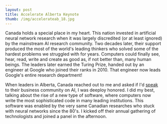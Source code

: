 ```yaml
---
layout: post
title: Accelerate Alberta Keynote
thumb: /img/accelerateab_18.jpg
---
```


Canada holds a special place in my heart.  This nation invested in artificial neural network research when
it was largely discredited (or at least ignored) by the mainstream AI research community.  Two decades
later, their support produced the most of the world's leading thinkers who solved some of the hardest
problems we struggled with for years.  Computers could finally see, hear, read, write and create as good as,
if not better than, many human beings.  The leaders later earned the Turing Prize, handed out by an engineer
at Google who joined their ranks in 2010.  That engineer now leads Google's entire research department!

When leaders in Alberta, Canada reached out to me and asked if I'd
[speak](https://www.businesswire.com/news/home/20180503005397/en/AccelerateAB-2018-Sold-Success)
to their business community on AI,
I was deeploy honored.  I did my best, talking about the rise of a new type of software, where computers
now write the most sophisticated code in many leading institutions.  This software was enabled by the very
same Canadian researches who stuck with neural networks since the 80's.  I kicked off their annual gathering
of technologists and joined a panel in the afternoon.
